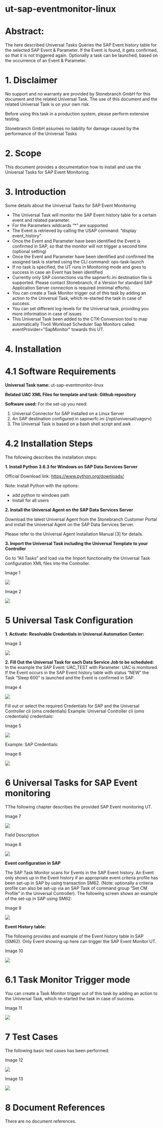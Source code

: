 # ut-sap-eventmonitor-linux
# Abstract: 

The here described Universal Tasks Queries the SAP Event history table for the selected SAP Event & Parameter. If the Event is found, it gets confirmed, so that it is not triggered again. Optionally a task can be launched, based on the occurrence of an Event & Parameter.

# 1.	Disclaimer

No support and no warranty are provided by Stonebranch GmbH for this document and the related Universal Task. The use of this document and
the related Universal Task is on your own risk.

Before using this task in a production system, please perform extensive testing.

Stonebranch GmbH assumes no liability for damage caused by the performance of the Universal Tasks

# 2. Scope

This document provides a documentation how to install and use the Universal Tasks for SAP Event Monitoring.  

# 3.	Introduction

Some details about the Universal Tasks for SAP Event Monitoring

- The Universal Task will monitor the SAP Event history table for a certain event and related parameter.
- For the Parameters wildcards “*” are supported
-	The Event is retrieved by calling the USAP command: “display event_history” 
-	Once the Event and Parameter have been identified the Event is confirmed in SAP, so that the monitor will not trigger a second time (optional setting)
-	Once the Event and Parameter have been identified and confirmed the assigned task is started using the CLI command: ops-task-launch
-	If no task is specified, the UT runs in Monitoring mode and goes to success in case an Event has been identified
-	Currently only SAP connections via the sapnwrfc.ini destination file is supported. Please contact Stonebranch, if a Version for standard SAP Application Server connection is required (minimal efforts).
-	You can create a Task Monitor trigger out of this task by adding an action to the Universal Task, which re-started the task in case of success.
-	You can set different log-levels for the Universal task, providing you more information in case of issues
-	This Universal Task been added to the CTK-Conversion tool to map automatically Tivoli Workload Scheduler Sap Monitors called: eventProvider="SapMonitor" towards this UT.

# 4. Installation
# 4.1	Software Requirements

**Universal Task name:** ut-sap-eventmonitor-linux

**Related UAC XML Files for template and task: Github repository**

**Software used:**
For the set-up you need:
1.	Universal Connector for SAP installed on a Linux Server 
2.	An SAP destination configured in sapnwrfc.ini (/opt/universal/uagsrv)
3.	The Universal Task is based on a bash shell script and awk

# 4.2	Installation Steps

The following describes the installation steps:

**1.	Install Python 3.6.3 for Windows on SAP Data Services Server**

Official Download link: https://www.python.org/downloads/

Note: 
Install Python with the options: 
-	add python to windows path
-	Install for all users

**2.	Install the Universal Agent on the SAP Data Services Server**

Download the latest Universal Agent from the Stonebranch Customer Portal and install the Universal Agent on the SAP Data Services
Server.

Please refer to the Universal Agent Installation Manual [3] for details. 

**3.	Import the Universal Task including the Universal Template to your Controller**

Go to “All Tasks” and load via the Import functionality the Universal Task configuration XML files into the Controller. 

Image 1 

![](images/image1.png)
   
Image 2  

![](images/image2.png)

# 5	Universal Task Configuration

**1.	Activate: Resolvable Credentials in Universal Automation Center:**

Image 3

![](images/image3.png)

**2.	Fill Out the Universal Task for each Data Service Job to be scheduled:**
In the example the SAP Event: UAC_TEST with Parameter: UAC is monitored.
If the Event occurs in the SAP Event history table with status “NEW” the Task “Sleep 600” is launched and the Event is confirmed in SAP.

Image 4

![](images/image4.png)

Fill out or select the required Credentials for SAP and the Universal Controller cli (oms credentials)
Example: Universal Controller cli (oms credentials) credentials:

Image 5

![](images/image5.png)

Example: SAP Credentials:

Image 6

![](images/image6.png)

# 6 Universal Tasks for SAP Event monitoring

TThe following chapter describes the provided SAP Event monitoring UT. 

Image 7

![](images/image7.png)

Field Description

Image 8

![](images/image8.png)

**Event configuration in SAP**

The SAP Task Monitor scans for Events in the SAP Event history. An Event only shows up in the Event history if an appropriate event criteria profile has been set-up in SAP by using transaction SM62. (Note: optionally a criteria profile can also be set-up via an SAP Task of command group “Set CM Profile” in the Universal Controller). The following screen shows an example of the set-up in SAP using SM62:

Image 9

![](images/image9.png)

**Event History table:**

The following provides and example of the Event history table in SAP (SM62).
Only Event showing up here can trigger the SAP Event Monitor UT.

Image 10

![](images/image10.png)

# 6.1	Task Monitor Trigger mode
You can create a Task Monitor trigger out of this task by adding an action to the Universal Task, which re-started the task in case of success.

Image 11

![](images/image11.png)

# 7	Test Cases

The following basic test cases has been performed:

Image 12

![](images/image12.png)

Image 13

![](images/image13.png)

# 8	Document References

There are no document references.
